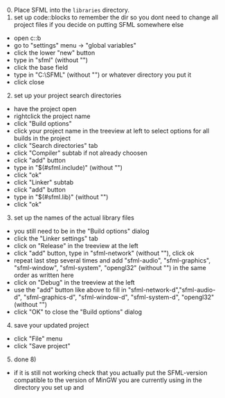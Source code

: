 0. Place SFML into the `libraries` directory.
1. set up code::blocks to remember the dir so you dont need to change all project files if you decide on putting SFML somewhere else
- open c::b
- go to "settings" menu -> "global variables"
- click the lower "new" button
- type in "sfml" (without "")
- click the base field
- type in "C:\SFML"  (without "") or whatever directory you put it
- click close

2. set up your project search directories
- have the project open
- rightclick the project name
- click "Build options"
- click your project name in the treeview at left to select options for all builds in the project
- click "Search directories" tab
- click "Compiler" subtab if not already choosen
- click "add" button
- type in "$(#sfml.include)" (without "")
- click "ok"
- click "Linker" subtab
- click "add" button
- type in "$(#sfml.lib)" (without "")
- click "ok"
3. set up the names of the actual library files
- you still need to be in the "Build options" dialog
- click the "Linker settings" tab
- click on "Release" in the treeview at the left
- click "add" button, type in "sfml-network" (without ""), click ok
- repeat last step several times and add "sfml-audio", "sfml-graphics", "sfml-window", "sfml-system", "opengl32" (without "") in the same order as written here
- click on "Debug" in the treeview at the left
- use the "add" button like above to fill in "sfml-network-d","sfml-audio-d", "sfml-graphics-d", "sfml-window-d", "sfml-system-d", "opengl32" (without "")
- click "OK" to close the "Build options" dialog
4. save your updated project
- click "File" menu
- click "Save project"
5. done 8)
- if it is still not working check that you actually put the SFML-version compatible to the version of MinGW you are currently using in the directory you set up and

